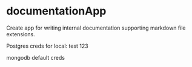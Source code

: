 # documentationApp
Create app for writing internal documentation supporting markdown file extensions.

Postgres creds for local:
test
123

mongodb default creds
